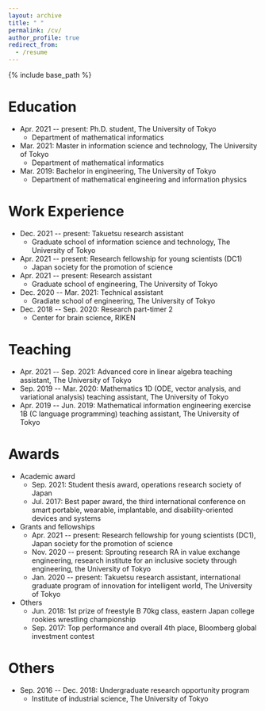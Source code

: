 ```yaml
---
layout: archive
title: " "
permalink: /cv/
author_profile: true
redirect_from:
  - /resume
---
```


{% include base_path %}

Education
======
* Apr. 2021 -- present: Ph.D. student, The University of Tokyo
  * Department of mathematical informatics
* Mar. 2021: Master in information science and technology, The University of Tokyo
  * Department of mathematical informatics
* Mar. 2019: Bachelor in engineering, The University of Tokyo
  * Department of mathematical engineering and information physics
  

Work Experience
======
<!-- * Jul. 2022 -- present: Technical assistant
  * Graduate school of information science and technology, The University of Tokyo -->
* Dec. 2021 -- present: Takuetsu research assistant
  * Graduate school of information science and technology, The University of Tokyo
* Apr. 2021 -- present: Research fellowship for young scientists (DC1)
  * Japan society for the promotion of science
* Apr. 2021 -- present: Research assistant
  * Graduate school of engineering, The University of Tokyo
* Dec. 2020 -- Mar. 2021: Technical assistant
  * Gradiate school of engineering, The University of Tokyo
* Dec. 2018 -- Sep. 2020: Research part-timer 2
  * Center for brain science, RIKEN
  
Teaching
======
* Apr. 2021 -- Sep. 2021: Advanced core in linear algebra teaching assistant, The University of Tokyo
* Sep. 2019 -- Mar. 2020: Mathematics 1D (ODE, vector analysis, and variational analysis) teaching assistant, The University of Tokyo
* Apr. 2019 -- Jun. 2019: Mathematical information engineering exercise 1B (C language programming) teaching assistant, The University of Tokyo

Awards
======
- Academic award
  - Sep. 2021: Student thesis award, operations research society of Japan
  - Jul. 2017: Best paper award, the third international conference on smart portable, wearable, implantable, and disability-oriented devices and systems
- Grants and fellowships
  - Apr. 2021 -- present: Research fellowship for young scientists (DC1), Japan society for the promotion of science
  - Nov. 2020 -- present: Sprouting research RA in value exchange engineering, research institute for an inclusive society through engineering, the University of Tokyo
  - Jan. 2020 -- present: Takuetsu research assistant, international graduate program of innovation for intelligent world, The University of Tokyo
- Others
  - Jun. 2018: 1st prize of freestyle B 70kg class, eastern Japan college rookies wrestling championship
  - Sep. 2017: Top performance and overall 4th place, Bloomberg global investment contest

Others
======
* Sep. 2016 -- Dec. 2018: Undergraduate research opportunity program
  * Institute of industrial science, The University of Tokyo
